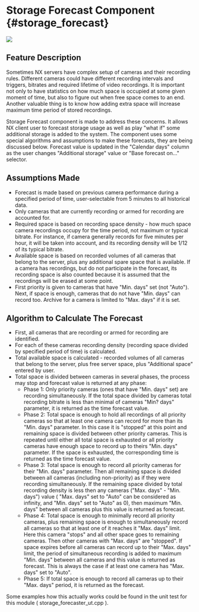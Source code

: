 # Storage Forecast Component {#storage_forecast}

![](images/storage_forecast.png)

## Feature Description 
Sometimes NX servers have complex setup of cameras and their recording rules. Different cameras could have different recording intervals and triggers, bitrates and required lifetime of video recordings. It is important not only to have statistics on how much space is occupied at some given moment of time, but also to figure out when free space comes to an end. Another valuable thing is to know how adding extra space will increase maximum time period of stored recordings.

Storage Forecast component is made to address these concerns. It allows NX client user to forecast storage usage as well as play "what if" some additional storage is added to the system. The component uses some special algorithms and assumptions to make these forecasts, they are being discussed below. Forecast value is updated in the "Calendar days" column as the user changes "Additional storage" value or "Base forecast on..." selector.

## Assumptions Made 
- Forecast is made based on previous camera performance during a specified period of time, user-selectable from 5 minutes to all historical data. 
- Only cameras that are currently recording or armed for recording are accounted for.
- Required space is based on recording space density - how much space camera recordings occupy for the time period, not maximum or typical bitrate. For instance, if camera generally records for five minutes per hour, it will be taken into account, and its recording density will be 1/12 of its typical bitrate.
- Available space is based on recorded volumes of all cameras that belong to the server, plus any additional spare space that is available. If a camera has recordings, but do not participate in the forecast, its recording space is also counted because it is assumed that the recordings will be erased at some point.
- First priority is given to cameras that have "Min. days" set (not "Auto"). Next, if space is enough, cameras that do not have "Min. days" can record too. Archive for a camera is limited to "Max. days" if it is set.

## Algorithm to Calculate The Forecast
- First, all cameras that are recording or armed for recording are identified.
- For each of these cameras recording density (recording space divided by specified period of time) is calculated.
- Total available space is calculated - recorded volumes of all cameras that belong to the server, plus free server space, plus "Additional space" entered by user.
- Total space is divided between cameras in several phases, the process may stop and forecast value is returned at any phase:
    - Phase 1: Only priority cameras (ones that have "Min. days" set) are recording simultaneously. If the total space divided by cameras total recording bitrate is less than minimal of cameras "Min? days" parameter, it is returned as the time forecast value.
    - Phase 2: Total space is enough to hold all recordings of all priority cameras so that at least one camera can record for more than its "Min. days" parameter. In this case it is "stopped" at this point and remaining space is divided between other priority cameras. This is repeated until either all total space is exhausted or all priority cameras have enough space to record up to theirs "Min. days" parameter. If the space is exhausted, the corresponding time is returned as the time forecast value.
    - Phase 3: Total space is enough to record all priority cameras for their "Min. days" parameter. Then all remaining space is divided between all cameras (including non-priority) as if they were recording simultaneously. If the remaining space divided by total recording density is less then any cameras ("Max. days" - "Min. days") value ( "Max. days" set to "Auto" can be considered as infinity, and "Min. days" set to "Auto" as 0), then maximum "Min. days" between all cameras plus this value is returned as forecast.
    - Phase 4: Total space is enough to minimally record all priority cameras, plus remaining space is enough to simultaneously record all cameras so that at least one of it reaches it "Max. days" limit.
    Here this camera "stops" and all other space goes to remaining cameras. Then other cameras with "Max. days" are "stopped". If space expires before all cameras can record up to their "Max. days" limit, the period of simultaneous recording is added to maximum "Min. days" between all cameras and this value is returned as forecast. This is always the case if at least one camera has "Max. days" set to "Auto".
    - Phase 5: If total space is enough to record all cameras up to their "Max. days" period, it is returned as the forecast.
    
Some examples how this actually works could be found in the unit test for this module ( storage_forecaster_ut.cpp ).

